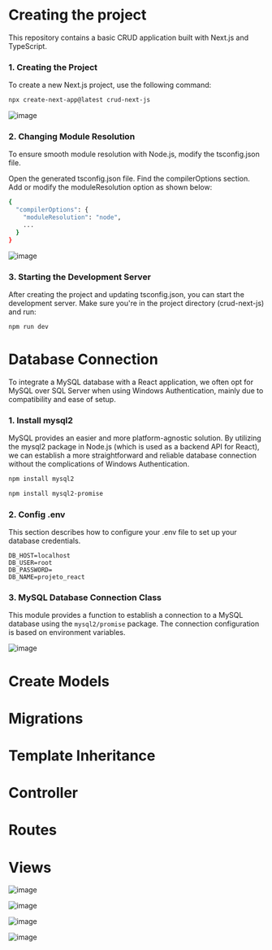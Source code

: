 # Creating the project

This repository contains a basic CRUD application built with Next.js and TypeScript.


### 1. Creating the Project

To create a new Next.js project, use the following command:

```bash
npx create-next-app@latest crud-next-js
```

![image](https://github.com/user-attachments/assets/0e85cecc-4d73-4ed7-8992-f996747a6a60)


### 2. Changing Module Resolution

To ensure smooth module resolution with Node.js, modify the tsconfig.json file.

Open the generated tsconfig.json file.
Find the compilerOptions section.
Add or modify the moduleResolution option as shown below:

```bash
{
  "compilerOptions": {
    "moduleResolution": "node",
    ...
  }
}
```

![image](https://github.com/user-attachments/assets/15c613f2-db48-4afc-aa64-bb6d5a35bb4b)


### 3. Starting the Development Server

After creating the project and updating tsconfig.json, you can start the development server. Make sure you're in the project directory (crud-next-js) and run:
```bash
npm run dev
```

# Database Connection

To integrate a MySQL database with a React application, we often opt for MySQL over SQL Server when using Windows Authentication, mainly due to compatibility and ease of setup.

### 1. Install mysql2

MySQL provides an easier and more platform-agnostic solution. By utilizing the mysql2 package in Node.js (which is used as a backend API for React), we can establish a more straightforward and reliable database connection without the complications of Windows Authentication.

```bash
npm install mysql2
```
```bash
npm install mysql2-promise
```

### 2. Config .env

This section describes how to configure your .env file to set up your database credentials.

```plaintext
DB_HOST=localhost
DB_USER=root
DB_PASSWORD=
DB_NAME=projeto_react
```

### 3. MySQL Database Connection Class

This module provides a function to establish a connection to a MySQL database using the `mysql2/promise` package. The connection configuration is based on environment variables.

![image](https://github.com/user-attachments/assets/f4a63d48-439c-4606-8e8f-882392df52fa)




# Create Models
# Migrations
# Template Inheritance
# Controller
# Routes
# Views


![image](https://github.com/user-attachments/assets/7a94149b-3f9d-4e23-aa90-976bdbbb9416)

![image](https://github.com/user-attachments/assets/fc0ad017-83af-42f6-ab6a-a0e17e1b8618)

![image](https://github.com/user-attachments/assets/67f67fe7-b691-4d7d-ac0d-4d40fb1ada47)

![image](https://github.com/user-attachments/assets/06a85ac5-ec38-449f-b0d4-8f75a33e932b)



